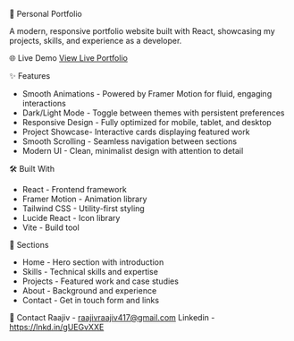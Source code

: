 🚀 Personal Portfolio

A modern, responsive portfolio website built with React, showcasing my projects, skills, and experience as a developer.

🌐 Live Demo
[View Live Portfolio](https://lnkd.in/ggiRPuR3)

✨ Features
- Smooth Animations - Powered by Framer Motion for fluid, engaging interactions
- Dark/Light Mode - Toggle between themes with persistent preferences
- Responsive Design - Fully optimized for mobile, tablet, and desktop
- Project Showcase- Interactive cards displaying featured work
- Smooth Scrolling - Seamless navigation between sections
- Modern UI - Clean, minimalist design with attention to detail

🛠️ Built With
- React - Frontend framework
- Framer Motion - Animation library
- Tailwind CSS - Utility-first styling
- Lucide React - Icon library
- Vite - Build tool

📱 Sections
- Home - Hero section with introduction
- Skills - Technical skills and expertise
- Projects - Featured work and case studies
- About - Background and experience
- Contact - Get in touch form and links

📧 Contact
Raajiv - raajivraajiv417@gmail.com
Linkedin - https://lnkd.in/gUEGvXXE
